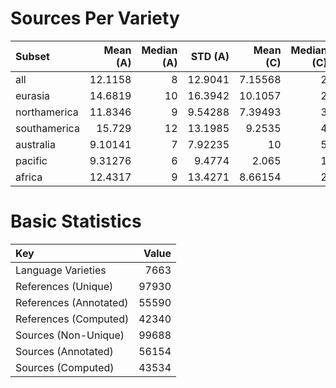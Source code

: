 # Sources Per Variety

| Subset       |   Mean (A) |   Median (A) |   STD (A) |   Mean (C) |   Median (C) |   STD (C) |
|:-------------|-----------:|-------------:|----------:|-----------:|-------------:|----------:|
| all          |   12.1158  |            8 |  12.9041  |    7.15568 |            2 |  30.1263  |
| eurasia      |   14.6819  |           10 |  16.3942  |   10.1057  |            2 |  50.1263  |
| northamerica |   11.8346  |            9 |   9.54288 |    7.39493 |            3 |  16.4117  |
| southamerica |   15.729   |           12 |  13.1985  |    9.2535  |            4 |  15.3366  |
| australia    |    9.10141 |            7 |   7.92235 |   10       |            5 |  15.2277  |
| pacific      |    9.31276 |            6 |   9.4774  |    2.065   |            1 |   5.25822 |
| africa       |   12.4317  |            9 |  13.4271  |    8.66154 |            2 |  30.6008  |
# Basic Statistics

| Key                    |   Value |
|:-----------------------|--------:|
| Language Varieties     |    7663 |
| References (Unique)    |   97930 |
| References (Annotated) |   55590 |
| References (Computed)  |   42340 |
| Sources (Non-Unique)   |   99688 |
| Sources (Annotated)    |   56154 |
| Sources (Computed)     |   43534 |